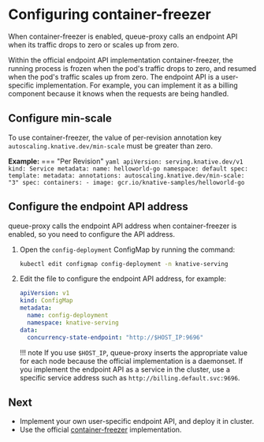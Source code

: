 # Configuring container-freezer

When container-freezer is enabled, queue-proxy calls an endpoint API when its traffic drops to zero or scales up from zero.

Within the official endpoint API implementation container-freezer, the running process is frozen when the pod's traffic drops to zero, and resumed when the pod's traffic scales up from zero. The endpoint API is a user-specific implementation. For example, you can implement it as a billing component because it knows when the requests are being handled.

## Configure min-scale

To use container-freezer, the value of per-revision annotation key `autoscaling.knative.dev/min-scale` must be greater than zero.

**Example:**
=== "Per Revision"
    ```yaml
    apiVersion: serving.knative.dev/v1
    kind: Service
    metadata:
      name: helloworld-go
      namespace: default
    spec:
      template:
        metadata:
          annotations:
            autoscaling.knative.dev/min-scale: "3"
        spec:
          containers:
            - image: gcr.io/knative-samples/helloworld-go
    ```


## Configure the endpoint API address

queue-proxy calls the endpoint API address when container-freezer is enabled, so you need to configure the API address.

1. Open the `config-deployment` ConfigMap by running the command:
    ```bash
    kubectl edit configmap config-deployment -n knative-serving
    ```
2. Edit the file to configure the endpoint API address, for example:
    ```yaml
    apiVersion: v1
    kind: ConfigMap
    metadata:
      name: config-deployment
      namespace: knative-serving
    data:
      concurrency-state-endpoint: "http://$HOST_IP:9696"
    ```

    !!! note
        If you use `$HOST_IP`, queue-proxy inserts the appropriate value for each node because the official implementation is a daemonset. If you implement the endpoint API as a service in the cluster, use a specific service address such as `http://billing.default.svc:9696`.

## Next
* Implement your own user-specific endpoint API, and deploy it in cluster.
* Use the official [container-freezer](https://github.com/knative-sandbox/container-freezer) implementation.
